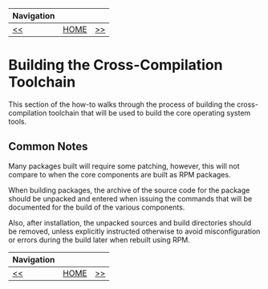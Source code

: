 | Navigation |||
| --- | --- | ---: |
| [<<](../IgnoringPreFinalSWTests.md) | [HOME](../README.md) | [>>](./LinuxHeaders.md) |

# Building the Cross-Compilation Toolchain

This section of the how-to walks through the process of building the cross-compilation toolchain that will be used to
build the core operating system tools.

## Common Notes

Many packages built will require some patching, however, this will not compare to when the core components are built as
RPM packages.

When building packages, the archive of the source code for the package should be unpacked and entered when issuing the
commands that will be documented for the build of the various components.

Also, after installation, the unpacked sources and build directories should be removed, unless explicitly instructed
otherwise to avoid misconfiguration or errors during the build later when rebuilt using RPM.

| Navigation |||
| --- | --- | ---: |
| [<<](../IgnoringPreFinalSWTests.md) | [HOME](../README.md) | [>>](./LinuxHeaders.md) |
